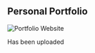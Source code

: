 ## Personal Portfolio

![Portfolio Website](https://i.ibb.co/WgPMpts/image.png)

Has been uploaded 
